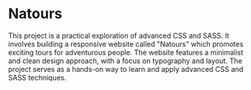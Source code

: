 # Natours

This project is a practical exploration of advanced CSS and SASS. It involves building a responsive website called "Natours" which promotes exciting tours for adventurous people. The website features a minimalist and clean design approach, with a focus on typography and layout. The project serves as a hands-on way to learn and apply advanced CSS and SASS techniques.
